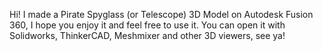 Hi! I made a Pirate Spyglass (or Telescope) 3D Model on Autodesk Fusion 360, I hope you enjoy it and feel free to use it. You can open it with Solidworks, ThinkerCAD, Meshmixer and other 3D viewers, see ya!
